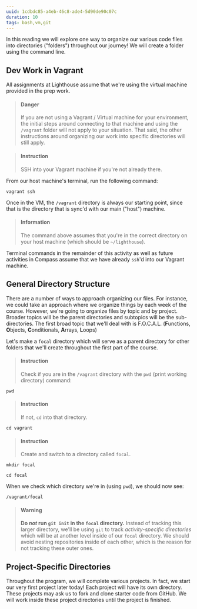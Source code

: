 ```yaml
---
uuid: 1cdbdc85-a4eb-46c8-ade4-5d90de90c07c
duration: 10
tags: bash,vm,git
---
```


In this reading we will explore one way to organize our various code files into directories ("folders") throughout our journey! We will create a folder using the command line.

## Dev Work in Vagrant

All assignments at Lighthouse assume that we're using the virtual machine provided in the prep work.

> #### Danger
> If you are not using a Vagrant / Virtual machine for your environment, the initial steps around connecting to that machine and using the `/vagrant` folder will not apply to your situation. That said, the other instructions around organizing our work into specific directories will still apply.

<div></div>

> #### Instruction
> SSH into your Vagrant machine if you're not already there.

From our host machine's terminal, run the following command:

```terminal
vagrant ssh
```

Once in the VM, the `/vagrant` directory is always our starting point, since that is the directory that is sync'd with our main ("host") machine.

> #### Information
> The command above assumes that you're in the correct directory on your host machine (which should be `~/lighthouse`).

Terminal commands in the remainder of this activity as well as future activities in Compass assume that we have already `ssh`'d into our Vagrant machine.

## General Directory Structure

There are a number of ways to approach organizing our files. For instance, we could take an approach where we organize things by each week of the course. However, we're going to organize files by topic and by project. Broader topics will be the parent directories and subtopics will be the sub-directories. The first broad topic that we'll deal with is F.O.C.A.L. (**F**unctions, **O**bjects, **C**onditionals, **A**rrays, **L**oops)

Let's make a `focal` directory which will serve as a parent directory for other folders that we'll create throughout the first part of the course.

> #### Instruction
> Check if you are in the `/vagrant` directory with the `pwd` (print working directory) command:

```terminal
pwd
```

> #### Instruction
> If not, `cd` into that directory.

```terminal
cd vagrant
```

> #### Instruction
> Create and switch to a directory called `focal`.

```terminal
mkdir focal
```

```terminal
cd focal
```

When we check which directory we're in (using `pwd`), we should now see:

```terminal
/vagrant/focal
```

> #### Warning
> **Do _not_ run `git init` in the `focal` directory.** Instead of tracking this larger directory, we'll be using `git` to track _activity-specific directories_ which will be at another level inside of our `focal` directory. We should avoid nesting repositories inside of each other, which is the reason for not tracking these outer ones.

## Project-Specific Directories

Throughout the program, we will complete various projects. In fact, we start our very first project later today! Each project will have its own directory. These projects may ask us to fork and clone starter code from GitHub. We will work inside these project directories until the project is finished.
